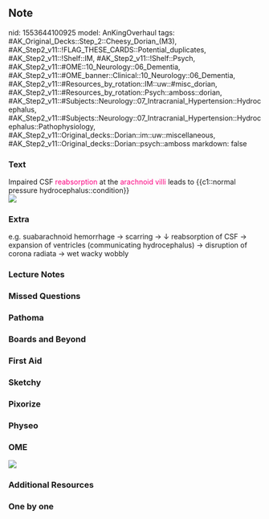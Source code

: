 ## Note
nid: 1553644100925
model: AnKingOverhaul
tags: #AK_Original_Decks::Step_2::Cheesy_Dorian_(M3), #AK_Step2_v11::!FLAG_THESE_CARDS::Potential_duplicates, #AK_Step2_v11::!Shelf::IM, #AK_Step2_v11::!Shelf::Psych, #AK_Step2_v11::#OME::10_Neurology::06_Dementia, #AK_Step2_v11::#OME_banner::Clinical::10_Neurology::06_Dementia, #AK_Step2_v11::#Resources_by_rotation::IM::uw::#misc_dorian, #AK_Step2_v11::#Resources_by_rotation::Psych::amboss::dorian, #AK_Step2_v11::#Subjects::Neurology::07_Intracranial_Hypertension::Hydrocephalus, #AK_Step2_v11::#Subjects::Neurology::07_Intracranial_Hypertension::Hydrocephalus::Pathophysiology, #AK_Step2_v11::Original_decks::Dorian::im::uw::miscellaneous, #AK_Step2_v11::Original_decks::Dorian::psych::amboss
markdown: false

### Text
<div>
  Impaired CSF <font color="#FC0280">reabsorption</font> at the
  <font color="#FC0280">arachnoid villi</font> leads to
  {{c1::normal pressure hydrocephalus::condition}}
</div>
<div><img src="nph_mri_0671.jpg"></div>

### Extra
<div>
  e.g. suabarachnoid hemorrhage → scarring → ↓ reabsorption of CSF
  → expansion of ventricles (communicating hydrocephalus) →
  disruption of corona radiata → wet wacky wobbly
</div>

### Lecture Notes


### Missed Questions


### Pathoma


### Boards and Beyond


### First Aid


### Sketchy


### Pixorize


### Physeo


### OME
<div class="ome-widget">
  <a href=
  "https://onlinemeded.org/spa/neurology/dementia/acquire?ref=anki">
  <img src="_OME_AnkiFlashcards_Lesson_4.png"></a>
</div>

### Additional Resources


### One by one

